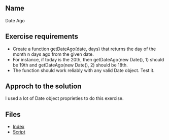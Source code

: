 ## Name 
Date Ago

## Exercise requirements
* Create a function getDateAgo(date, days) that returns the day of the month n
days ago from the given date.
* For instance, if today is the 20th, then getDateAgo(new Date(), 1) should be 19th
and getDateAgo(new Date(), 2) should be 18th.
* The function should work reliably with any valid Date object. Test it.
## Approch to the solution
I used a lot of Date object proprieties to do this exercise.

## Files
* [Index](index.html) 
* [Script](script/main.js) 